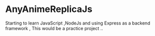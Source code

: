 # AnyAnimeReplicaJs
Starting to learn JavaScript ,NodeJs and using Express as a backend framework , This would be a practice project ..
